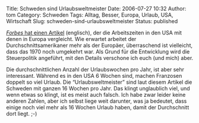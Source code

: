 Title: Schweden sind Urlaubsweltmeister
Date: 2006-07-27 10:32
Author: tom
Category: Schweden
Tags: Alltag, Besser, Europa, Urlaub, USA, Wirtschaft
Slug: schweden-sind-urlaubsweltmeister
Status: published

[*Forbes* hat einen
Artikel](http://www.forbes.com/2006/05/20/steven-landsburg-labor_cx_sl_06work_0523landsburg.html)
(englisch), der die Arbeitszeiten in den USA mit denen in Europa
vergleicht. Wie erwartet arbeitet der Durchschnittsamerikaner mehr als
der Europäer, überraschend ist vielleicht, dass das 1970 noch umgekehrt
war. Als Grund für die Entwicklung wird die Steuerpolitik angeführt, mit
den Details verschone ich euch (und mich) aber.

Die durchschnittlichen Anzahl der Urlaubswochen pro Jahr, ist aber sehr
interessant. Während es in den USA 6 Wochen sind, machen Franzosen
doppelt so viel Urlaub. Die “Urlaubsweltmeister” sind laut diesem
Artikel die Schweden mit ganzen 16 Wochen pro Jahr. Das klingt
unglaublich viel, und wenn etwas so klingt, ist es meist auch falsch.
Ich habe zwar leider keine anderen Zahlen, aber ich selbst liege weit
darunter, was ja bedeutet, dass einige noch viel mehr als 16 Wochen
Urlaub haben, damit der Durchschnitt dort liegt. ;-)

